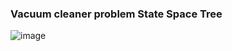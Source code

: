 ### Vacuum cleaner problem State Space Tree

![image](https://user-images.githubusercontent.com/83855603/207508430-f9050914-5dbc-4471-a728-e597ba1832f1.png)

